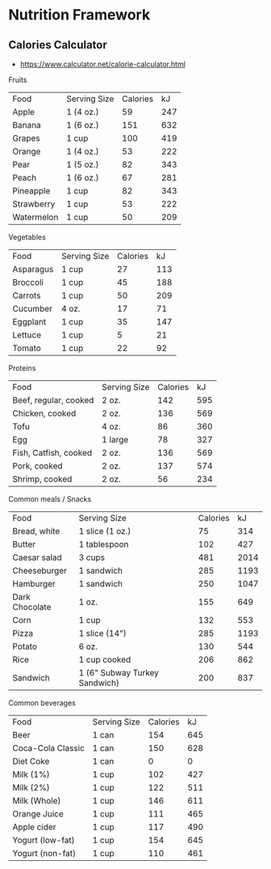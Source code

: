 # Nutrition Framework

## Calories Calculator

*   https://www.calculator.net/calorie-calculator.html

Fruits

|||||
|--- |--- |--- |--- |
|Food|Serving Size|Calories|kJ|
|Apple|1 (4 oz.)|59|247|
|Banana|1 (6 oz.)|151|632|
|Grapes|1 cup|100|419|
|Orange|1 (4 oz.)|53|222|
|Pear|1 (5 oz.)|82|343|
|Peach|1 (6 oz.)|67|281|
|Pineapple|1 cup|82|343|
|Strawberry|1 cup|53|222|
|Watermelon|1 cup|50|209|

Vegetables

|||||
|--- |--- |--- |--- |
|Food|Serving Size|Calories|kJ|
|Asparagus|1 cup|27|113|
|Broccoli|1 cup|45|188|
|Carrots|1 cup|50|209|
|Cucumber|4 oz.|17|71|
|Eggplant|1 cup|35|147|
|Lettuce|1 cup|5|21|
|Tomato|1 cup|22|92|


Proteins

|||||
|--- |--- |--- |--- |
|Food|Serving Size|Calories|kJ|
|Beef, regular, cooked|2 oz.|142|595|
|Chicken, cooked|2 oz.|136|569|
|Tofu|4 oz.|86|360|
|Egg|1 large|78|327|
|Fish, Catfish, cooked|2 oz.|136|569|
|Pork, cooked|2 oz.|137|574|
|Shrimp, cooked|2 oz.|56|234|

Common meals / Snacks

|||||
|--- |--- |--- |--- |
|Food|Serving Size|Calories|kJ|
|Bread, white|1 slice (1 oz.)|75|314|
|Butter|1 tablespoon|102|427|
|Caesar salad|3 cups|481|2014|
|Cheeseburger|1 sandwich|285|1193|
|Hamburger|1 sandwich|250|1047|
|Dark Chocolate|1 oz.|155|649|
|Corn|1 cup|132|553|
|Pizza|1 slice (14")|285|1193|
|Potato|6 oz.|130|544|
|Rice|1 cup cooked|206|862|
|Sandwich|1 (6" Subway Turkey Sandwich)|200|837|


Common beverages

|||||
|--- |--- |--- |--- |
|Food|Serving Size|Calories|kJ|
|Beer|1 can|154|645|
|Coca-Cola Classic|1 can|150|628|
|Diet Coke|1 can|0|0|
|Milk (1%)|1 cup|102|427|
|Milk (2%)|1 cup|122|511|
|Milk (Whole)|1 cup|146|611|
|Orange Juice|1 cup|111|465|
|Apple cider|1 cup|117|490|
|Yogurt (low-fat)|1 cup|154|645|
|Yogurt (non-fat)|1 cup|110|461|

